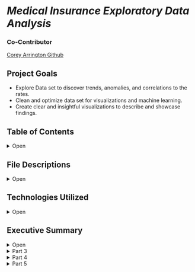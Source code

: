 

# *Medical Insurance Exploratory Data Analysis*

### Co-Contributor
<a href = "https://github.com/CoreyArr/Data-Science-Projects" >Corey Arrington Github</a>

## Project Goals 

- Explore Data set to discover trends, anomalies, and correlations to the rates.
- Clean and optimize data set for visualizations and machine learning.
- Create clear and insightful visualizations to describe and showcase findings.



## Table of Contents

<details>
    <summary>Open</summary>

        1. File Descriptions
        2. Technologies Used
        3. Executive Summary

</details>

## File Descriptions

<details>
    <summary>Open</summary>

- insurance.csv: data pre-clean.
- Medical_Insurance_Project.ipynb: jupyter notebook on data anaylsis.

</details>

## Technologies Utilized

<details>
    <summary>Open</summary>

        1. Python3
        2. Pandas
        3. Matplotlib
        4. Seaborn
        5. Sci-py
        6. Numpy
        7. Sci-kit learn

</details>

 ## Executive Summary
<details>
    <summary>Open</summary>
    <h2>Primary Goals</h2>
<p>The goals I set out for this project was to collaborate with data analyst Corey Arrington on a portfolio piece that showcases a range of our abilities. Furthermore I set out to create value for those interested investing into medical insurance, helping them understand the variables and features that contribute to the pricing model. This is a high level overview and not specific to one company or a one solution that speaks for all companies."</p>


### Library Imports
<details>
    <summary>Part 1</summary>

<h3>Importing required Libraries, Loading into Dataframe</h3>
    <p>The require libraries included the utilization of primarily pandas, numpy, matplotlib, and seaborn. The inclusion of sklearn was for preprocessing.</p>
</details>

<details>
    <summary>Part 2</summary>
    <h3>Early Eda</h3>
    <p> This portion focused primarily on understanding the key statistics
    and evaluation of the data frame. These findings were as follows:
    <h5>Max Value</h5>

    The max values showed a high of 64 in age, 53.13 in BMI, 5 in children, and lastly $63770.40 in charges.
 <h5>Min Value</h5>

    The min values showed a low of 18 in age, 15.96 in BMI, 0 in children, and lastly $1121.87 in charges.
</details>
  <h5>Mean Value</h5>

    The mean values showed a average of 39 in age, 30 in BMI, 1 in children, and lastly $13270.42 in charges.
</details>
<details>
    <summary>Part 3</summary>
    <h3>Data Visualization</h3>
    <h5>Histogram: BMI</h5>
<img src="https://github.com/AlignedMind/Medical-Insurance-Analysis-EDA/blob/main/images/hist_bmi.png" alt="Histogram: BMI">
 -----
    <h5>Histogram: Charges</h5>
<img src="https://github.com/AlignedMind/Medical-Insurance-Analysis-EDA/blob/main/images/hist_charge.png" alt="Histogram: Charges">
 -----
    <h5>Histogram: Age</h5>
<img src="https://github.com/AlignedMind/Medical-Insurance-Analysis-EDA/blob/main/images/hist_age.png" alt="Histogram: Age">
 -----
    <h5>Histogram: Children</h5>
<img src="https://github.com/AlignedMind/Medical-Insurance-Analysis-EDA/blob/main/images/hist_children.png" alt="Histogram: Children">
 -----
    <h5>HeatMap: Correlation</h5>
<img src="https://github.com/AlignedMind/Medical-Insurance-Analysis-EDA/blob/main/images/heatmap.png" alt="HeatMap: Correlation">
 -----
    <h5>Category Plot: Side By Side Bar Plot</h5>
<img src="https://github.com/AlignedMind/Medical-Insurance-Analysis-EDA/blob/main/images/barplot.png" alt="Category Side By Side Bar Plot">
 -----
    <h5>Scatter Plot: Regressors </h5>
<img src="https://github.com/AlignedMind/Medical-Insurance-Analysis-EDA/blob/main/images/scatter.png" alt="Category Side By Side Bar Plot">
<p>

- Clear Regression pattern, bottom details that the older you become there is an increase in charges in addition to the higher bmi

- Second regression pattern shows that individuals with low bmi's that are smokers pay nearly the same as high bmi non smokers.

- Third regression pattern shows higher bmi that are smokers pay alot more the older they become.
</p>
</details>

<details>
    <summary>Part 4</summary>
    <h3>Summarizing Findings</h3>
    <h4>Who pays more in medical insurance and why ?</h4>
    <p>Smokers carry the highest correlated inflation to price at .78, next comes the age variable at .29 and then rounding the top 3 is bmi at .19. Given these features there is a clear pattern the older and the heavier you are there is a increase on the price you pay. Whereas no matter your age or weight if you smoke there is a sustantial increase on the individuals medical insurance cost. Men on average pay more than women when factoring in smoking and women pay more when considering non-smokers.</p>
    <div>
</details>
    <details>
    <summary>Part 5</summary>
    <h3>Closing Thoughts</h3>
    <p> This project is part 1 of a whole, the next portion will serve as a machine learning project. Utilizing ensemble learning to predict charges based on the present features of this data set.
    </p>
</details>
